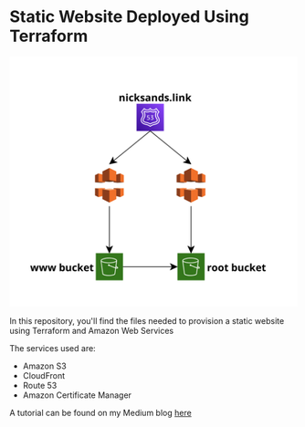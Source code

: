 # Static Website Deployed Using Terraform
 
 <img src="static_site.png"/>
 
 In this repository, you'll find the files needed to provision a static website using Terraform and Amazon Web Services
 
 The services used are:
 * Amazon S3
 * CloudFront
 * Route 53
 * Amazon Certificate Manager
 
 A tutorial can be found on my Medium blog [here](https://medium.com/@nicksanders41/deploying-static-website-with-terraform-using-amazon-s3-cloudfront-and-route-53-fe654aa9388)
